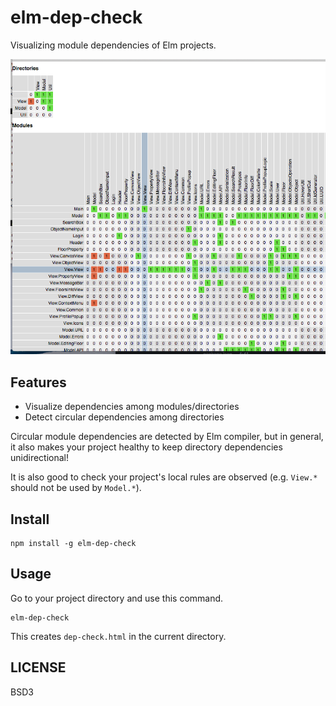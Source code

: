 # elm-dep-check

Visualizing module dependencies of Elm projects.

![](image.png)

## Features

* Visualize dependencies among modules/directories
* Detect circular dependencies among directories

Circular module dependencies are detected by Elm compiler, but in general, it also makes your project healthy to keep directory dependencies unidirectional!

It is also good to check your project's local rules are observed (e.g. `View.*` should not be used by `Model.*`).


## Install

```
npm install -g elm-dep-check
```

## Usage

Go to your project directory and use this command.

```
elm-dep-check
```

This creates `dep-check.html` in the current directory.


## LICENSE

BSD3
